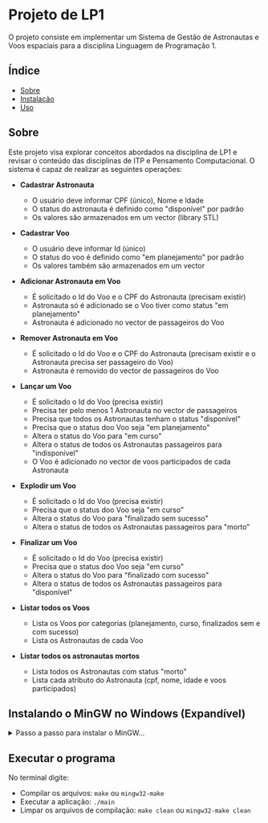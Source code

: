 # Projeto de LP1

O projeto consiste em implementar um Sistema de Gestão de Astronautas e Voos espaciais para a disciplina Linguagem de Programação 1. 

## Índice

- [Sobre](#sobre)
- [Instalação](#instalação)
- [Uso](#uso)

## Sobre

Este projeto visa explorar conceitos abordados na disciplina de LP1 e revisar o conteúdo das disciplinas de ITP e Pensamento Computacional. O sistema é capaz de realizar as seguintes operações:

- **Cadastrar Astronauta**
  - O usuário deve informar CPF (único), Nome e Idade
  - O status do astronauta é definido como "disponível" por padrão
  - Os valores são armazenados em um vector (library STL)

- **Cadastrar Voo**
  - O usuário deve informar Id (único)
  - O status do voo é definido como "em planejamento" por padrão
  - Os valores também são armazenados em um vector

- **Adicionar Astronauta em Voo**
  - É solicitado o Id do Voo e o CPF do Astronauta (precisam existir)
  - Astronauta só é adicionado se o Voo tiver como status "em planejamento"
  - Astronauta é adicionado no vector de passageiros do Voo
  
- **Remover Astronauta em Voo**
  - É solicitado o Id do Voo e o CPF do Astronauta (precisam existir e o Astronauta precisa ser passageiro do Voo)
  - Astronauta é removido do vector de passageiros do Voo

- **Lançar um Voo**
  - É solicitado o Id do Voo (precisa existir)
  - Precisa ter pelo menos 1 Astronauta no vector de passageiros
  - Precisa que todos os Astronautas tenham o status "disponível"
  - Precisa que o status doo Voo seja "em planejamento"
  - Altera o status do Voo para "em curso"
  - Altera o status de todos os Astronautas passageiros para "indisponível"
  - O Voo é adicionado no vector de voos participados de cada Astronauta 

- **Explodir um Voo**
  - É solicitado o Id do Voo (precisa existir)
  - Precisa que o status doo Voo seja "em curso"
  - Altera o status do Voo para "finalizado sem sucesso"
  - Altera o status de todos os Astronautas passageiros para "morto"

- **Finalizar um Voo**
  - É solicitado o Id do Voo (precisa existir)
  - Precisa que o status doo Voo seja "em curso"
  - Altera o status do Voo para "finalizado com sucesso"
  - Altera o status de todos os Astronautas passageiros para "disponível"

- **Listar todos os Voos**
  - Lista os Voos por categorias (planejamento, curso, finalizados sem e com sucesso)
  - Lista os Astronautas de cada Voo

- **Listar todos os astronautas mortos**
  - Lista todos os Astronautas com status "morto"
  - Lista cada atributo do Astronauta (cpf, nome, idade e voos participados)

## Instalando o MinGW no Windows (Expandível)

<details>
  <summary>Passo a passo para instalar o MinGW...</summary>

### 1. Baixar o Instalador do MinGW

1. Acesse o site oficial do MinGW: [MinGW](http://www.mingw.org/)
2. Clique em "Download Installer" para baixar o instalador (`mingw-get-setup.exe`).

### 2. Instalar o MinGW

1. Execute o instalador baixado (`mingw-get-setup.exe`).
2. Clique em "Install" na janela de boas-vindas.
3. Escolha o diretório de instalação (o padrão é `C:\MinGW`) e clique em "Continue".
4. Aguarde até que o instalador baixe os arquivos necessários e instale o MinGW.

### 3. Configurar o MinGW

1. Após a instalação, o `MinGW Installation Manager` será aberto automaticamente.
2. No `MinGW Installation Manager`, selecione a opção "Basic Setup" no painel esquerdo.
3. Marque as seguintes opções para instalação:
   - `mingw32-gcc-g++`: Compilador para C++
   - `mingw32-base`: Ferramentas básicas
   - `mingw32-msys-base`: Ferramentas de MSYS
4. Clique em "Installation" no menu superior e depois em "Apply Changes".
5. Na janela que aparecer, clique em "Apply" para iniciar a instalação dos pacotes selecionados.
6. Aguarde a conclusão da instalação.

### 4. Adicionar MinGW ao PATH do Sistema

1. Abra o `Painel de Controle`.
2. Vá para `Sistema e Segurança` > `Sistema` > `Configurações avançadas do sistema`.
3. Na aba `Avançado`, clique em `Variáveis de Ambiente`.
4. Na seção `Variáveis do sistema`, encontre a variável `Path` e clique em `Editar`.
5. Clique em `Novo` e adicione o caminho para o diretório `bin` do MinGW (por exemplo, `C:\MinGW\bin`).
6. Clique em `OK` para fechar todas as janelas.

### 5. Verificar a Instalação

1. Abra o `Prompt de Comando` ou `PowerShell`.
2. Digite `g++ --version` e pressione `Enter` para verificar se o compilador foi instalado corretamente. Você deve ver a versão do `g++` instalada.
3. Digite `mingw32-make --version` e pressione `Enter` para verificar se o `make` foi instalado corretamente. Você deve ver a versão do `make` instalada.

</details>


## Executar o programa

No terminal digite:
- Compilar os arquivos: ```make``` ou ```mingw32-make```
- Executar a aplicação: ```./main```
- Limpar os arquivos de compilação: ```make clean``` ou ```mingw32-make clean```
